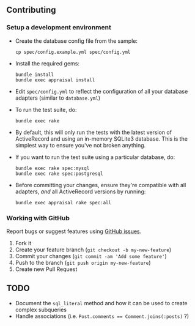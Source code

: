 Contributing
------------

### Setup a development environment

- Create the database config file from the sample:

      cp spec/config.example.yml spec/config.yml

- Install the required gems:

      bundle install
      bundle exec appraisal install

- Edit `spec/config.yml` to reflect the configuration of all your database adapters (similar to `database.yml`)

- To run the test suite, do:

      bundle exec rake

- By default, this will only run the tests with the latest version of ActiveRecord and using an in-memory SQLite3 database.
  This is the simplest way to ensure you've not broken anything.

- If you want to run the test suite using a particular database, do:

      bundle exec rake spec:mysql
      bundle exec rake spec:postgresql

- Before committing your changes, ensure they're compatible with all adapters, *and* all ActiveRecord versions by running:

      bundle exec appraisal rake spec:all

### Working with GitHub

Report bugs or suggest features using [GitHub issues](https://github.com/bridj/arel_sugar).

1. Fork it
2. Create your feature branch (`git checkout -b my-new-feature`)
3. Commit your changes (`git commit -am 'Add some feature'`)
4. Push to the branch (`git push origin my-new-feature`)
5. Create new Pull Request

TODO
----

- Document the `sql_literal` method and how it can be used to create complex subqueries
- Handle associations (i.e. `Post.comments == Comment.joins(:posts)` ?)
